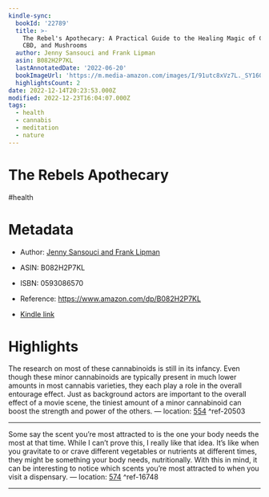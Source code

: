 ```yaml
---
kindle-sync:
  bookId: '22789'
  title: >-
    The Rebel's Apothecary: A Practical Guide to the Healing Magic of Cannabis,
    CBD, and Mushrooms
  author: Jenny Sansouci and Frank Lipman
  asin: B082H2P7KL
  lastAnnotatedDate: '2022-06-20'
  bookImageUrl: 'https://m.media-amazon.com/images/I/91utc8xVz7L._SY160.jpg'
  highlightsCount: 2
date: 2022-12-14T20:23:53.000Z
modified: 2022-12-23T16:04:07.000Z
tags:
  - health
  - cannabis
  - meditation
  - nature
---
```

# The Rebels Apothecary

#health

# Metadata

* Author: [Jenny Sansouci and Frank Lipman](https://www.amazon.com/Jenny-Sansouci/e/B083RPPRB7/ref=dp_byline_cont_ebooks_1)

* ASIN: B082H2P7KL

* ISBN: 0593086570

* Reference: <https://www.amazon.com/dp/B082H2P7KL>

* [Kindle link](kindle://book?action=open&asin=B082H2P7KL)

# Highlights

The research on most of these cannabinoids is still in its infancy. Even though these minor cannabinoids are typically present in much lower amounts in most cannabis varieties, they each play a role in the overall entourage effect. Just as background actors are important to the overall effect of a movie scene, the tiniest amount of a minor cannabinoid can boost the strength and power of the others. — location: [554](kindle://book?action=open&asin=B082H2P7KL&location=554) ^ref-20503

---

Some say the scent you’re most attracted to is the one your body needs the most at that time. While I can’t prove this, I really like that idea. It’s like when you gravitate to or crave different vegetables or nutrients at different times, they might be something your body needs, nutritionally. With this in mind, it can be interesting to notice which scents you’re most attracted to when you visit a dispensary. — location: [574](kindle://book?action=open&asin=B082H2P7KL&location=574) ^ref-16748

---
